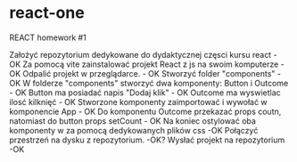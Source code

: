 # react-one
REACT homework #1

Założyć repozytorium dedykowane do dydaktycznej częsci kursu react - OK
Za pomocą vite zainstalować projekt React z js na swoim komputerze - OK
Odpalić projekt w przeglądarce. - OK
Stworzyć folder "components" - OK
W folderze "components" stworzyć dwa komponenty: Button i Outcome - OK
Button ma posiadać napis "Dodaj klik" - OK
Outcome ma wyswietlac ilosć kilknięć - OK
Stworzone komponenty zaimportować i wywołać w komponencie App - OK
Do komponentu Outcome przekazać props coutn, natomiast do button props setCount - OK
Na koniec ostylować oba komponenty w za pomocą dedykowanych plików css -OK
Połączyć przestrzeń na dysku z repozytorium. -OK?
Wysłać projekt na repozytorium -OK
